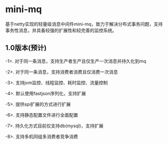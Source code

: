 # mini-mq
基于netty实现的轻量级消息中间件mini-mq，致力于解决分布式事务问题，支持事务性消息，并具备较强的扩展性和较完善的监控系统。        
    
## 1.0版本(预计)     
       
-1>. 对于同一条消息，支持生产者生产且仅生产一次消息并持久化到mq        
    
-2>. 对于同一条消息，支持消费者消费且仅消费一次消息        
     
-3>. 支持jvm监控、线程监控、耗时监控、流量控制    
     
-4>. 默认使用fastjson序列化，支持扩展  
    
-5>. 提供spi扩展的方式进行扩展      
    
-6>. 支持静态配置文件进行全面配置    
    
-7>. 持久化方式目前仅支持db(mysql)，支持扩展    
    
-8>. 支持多机同组多消费者竞争消费    
    
